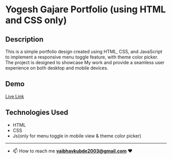 # Yogesh Gajare Portfolio (using HTML and CSS only)


## Description
This is a simple portfolio design created using HTML, CSS, and JavaScript to implement a responsive menu toggle feature, with theme color picker. The project is designed to showcase My work and provide a seamless user experience on both desktop and mobile devices.

## Demo
<a target="_blank" href="https://Yogesh-Gajare.github.io/MyPortfolio/">Live Link</a>


## Technologies Used 
- HTML
- CSS
- Js(only for menu toggle in mobile view & theme color picker)



---
- 📫 How to reach me **vaibhavkubde2003@gmail.com** ❤️

